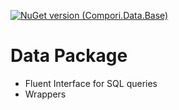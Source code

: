 ﻿[![NuGet version (Compori.Data.Base)](https://img.shields.io/nuget/v/Compori.Data.Base.svg?style=flat-square)](https://www.nuget.org/packages/Compori.Data.Base/)

# Data Package

* Fluent Interface for SQL queries
* Wrappers
